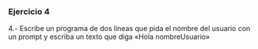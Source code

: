 ### Ejercicio 4

4.- Escribe un programa de dos líneas que pida el nombre del usuario con un prompt y escriba un texto que diga «Hola nombreUsuario»